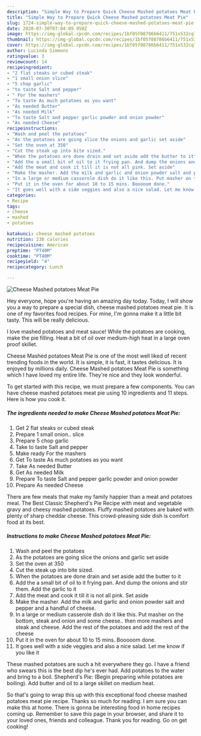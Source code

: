 ```yaml
---
description: "Simple Way to Prepare Quick Cheese Mashed potatoes Meat Pie"
title: "Simple Way to Prepare Quick Cheese Mashed potatoes Meat Pie"
slug: 1724-simple-way-to-prepare-quick-cheese-mashed-potatoes-meat-pie
date: 2020-07-30T07:04:09.950Z
image: https://img-global.cpcdn.com/recipes/1bf05f08786b6411/751x532cq70/cheese-mashed-potatoes-meat-pie-recipe-main-photo.jpg
thumbnail: https://img-global.cpcdn.com/recipes/1bf05f08786b6411/751x532cq70/cheese-mashed-potatoes-meat-pie-recipe-main-photo.jpg
cover: https://img-global.cpcdn.com/recipes/1bf05f08786b6411/751x532cq70/cheese-mashed-potatoes-meat-pie-recipe-main-photo.jpg
author: Lucinda Simmons
ratingvalue: 3
reviewcount: 14
recipeingredient:
- "2 flat steaks or cubed steak"
- "1 small onion slice"
- "5 chop garlic"
- "to taste Salt and pepper"
- " For the mashers"
- "To taste As much potatoes as you want"
- "As needed Butter"
- "As needed Milk"
- "To taste Salt and pepper garlic powder and onion powder"
- "As needed Cheese"
recipeinstructions:
- "Wash and peel the potatoes"
- "As the potatoes are going slice the onions and garlic set aside"
- "Set the oven at 350"
- "Cut the steak up into bite sized."
- "When the potatoes are done drain and set aside add the butter to it"
- "Add the a small bit of oil to it frying pan. And dump the onions and stir them. Add the garlic to it"
- "Add the meat and cook it till it is not all pink. Set aside"
- "Make the masher. Add the milk and garlic and onion powder salt and pepper and a handful of cheese."
- "In a large or medium casserole dish do it like this. Put masher on the bottom, steak and onion and some cheese.. then more mashers and steak and cheese. Add the rest of the potatoes and add the rest of the cheese"
- "Put it in the oven for about 10 to 15 mins. Booooom done."
- "It goes well with a side veggies and also a nice salad. Let me know if you like it"
categories:
- Recipe
tags:
- cheese
- mashed
- potatoes

katakunci: cheese mashed potatoes 
nutrition: 238 calories
recipecuisine: American
preptime: "PT40M"
cooktime: "PT40M"
recipeyield: "4"
recipecategory: Lunch

---
```



![Cheese Mashed potatoes Meat Pie](https://img-global.cpcdn.com/recipes/1bf05f08786b6411/751x532cq70/cheese-mashed-potatoes-meat-pie-recipe-main-photo.jpg)

Hey everyone, hope you're having an amazing day today. Today, I will show you a way to prepare a special dish, cheese mashed potatoes meat pie. It is one of my favorites food recipes. For mine, I'm gonna make it a little bit tasty. This will be really delicious.

I love mashed potatoes and meat sauce! While the potatoes are cooking, make the pie filling. Heat a bit of oil over medium-high heat in a large oven proof skillet.

Cheese Mashed potatoes Meat Pie is one of the most well liked of recent trending foods in the world. It is simple, it is fast, it tastes delicious. It is enjoyed by millions daily. Cheese Mashed potatoes Meat Pie is something which I have loved my entire life. They're nice and they look wonderful.


To get started with this recipe, we must prepare a few components. You can have cheese mashed potatoes meat pie using 10 ingredients and 11 steps. Here is how you cook it.

<!--inarticleads1-->

##### The ingredients needed to make Cheese Mashed potatoes Meat Pie:

1. Get 2 flat steaks or cubed steak
1. Prepare 1 small onion.. slice
1. Prepare 5 chop garlic
1. Take to taste Salt and pepper
1. Make ready  For the mashers
1. Get To taste As much potatoes as you want
1. Take As needed Butter
1. Get As needed Milk
1. Prepare To taste Salt and pepper garlic powder and onion powder
1. Prepare As needed Cheese


There are few meals that make my family happier than a meat and potatoes meal. The Best Classic Shepherd&#39;s Pie Recipe with meat and vegetable gravy and cheesy mashed potatoes. Fluffy mashed potatoes are baked with plenty of sharp cheddar cheese. This crowd-pleasing side dish is comfort food at its best. 

<!--inarticleads2-->

##### Instructions to make Cheese Mashed potatoes Meat Pie:

1. Wash and peel the potatoes
1. As the potatoes are going slice the onions and garlic set aside
1. Set the oven at 350
1. Cut the steak up into bite sized.
1. When the potatoes are done drain and set aside add the butter to it
1. Add the a small bit of oil to it frying pan. And dump the onions and stir them. Add the garlic to it
1. Add the meat and cook it till it is not all pink. Set aside
1. Make the masher. Add the milk and garlic and onion powder salt and pepper and a handful of cheese.
1. In a large or medium casserole dish do it like this. Put masher on the bottom, steak and onion and some cheese.. then more mashers and steak and cheese. Add the rest of the potatoes and add the rest of the cheese
1. Put it in the oven for about 10 to 15 mins. Booooom done.
1. It goes well with a side veggies and also a nice salad. Let me know if you like it


These mashed potatoes are such a hit everywhere they go. I have a friend who swears this is the best dip he&#39;s ever had. Add potatoes to the water and bring to a boil. Shepherd&#39;s Pie: (Begin preparing while potatoes are boiling). Add butter and oil to a large skillet on medium heat. 

So that's going to wrap this up with this exceptional food cheese mashed potatoes meat pie recipe. Thanks so much for reading. I am sure you can make this at home. There is gonna be interesting food in home recipes coming up. Remember to save this page in your browser, and share it to your loved ones, friends and colleague. Thank you for reading. Go on get cooking!
